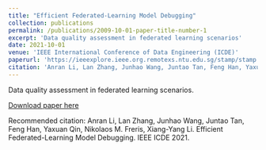 ```yaml
---
title: "Efficient Federated-Learning Model Debugging"
collection: publications
permalink: /publications/2009-10-01-paper-title-number-1
excerpt: 'Data quality assessment in federated learning scenarios'
date: 2021-10-01
venue: 'IEEE International Conference of Data Engineering (ICDE)'
paperurl: 'https://ieeexplore.ieee.org.remotexs.ntu.edu.sg/stamp/stamp.jsp?tp=&arnumber=9458829'
citation: 'Anran Li, Lan Zhang, Junhao Wang, Juntao Tan, Feng Han, Yaxuan Qin, Nikolaos M. Freris, Xiang-Yang Li. Efficient Federated-Learning Model Debugging. IEEE ICDE 2021.'
---
```

Data quality assessment in federated learning scenarios.

[Download paper here](https://ieeexplore.ieee.org.remotexs.ntu.edu.sg/stamp/stamp.jsp?tp=&arnumber=9458829)

Recommended citation: Anran Li, Lan Zhang, Junhao Wang, Juntao Tan, Feng Han, Yaxuan Qin, Nikolaos M. Freris, Xiang-Yang Li. Efficient Federated-Learning Model Debugging. IEEE ICDE 2021.
